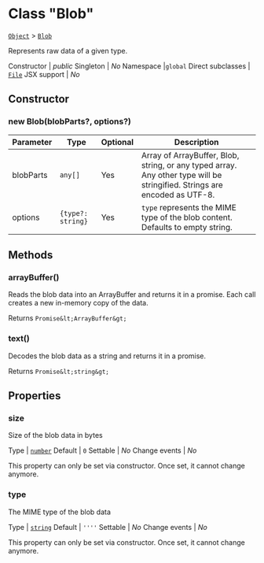 ---
---
# Class "Blob"

<span style="white-space:nowrap;">[`Object`](https://developer.mozilla.org/en-US/docs/Web/JavaScript/Reference/Global_Objects/Object)</span> > <span style="white-space:nowrap;">[`Blob`](Blob.md)</span>

Represents raw data of a given type.


Constructor | *public*
Singleton | *No*
Namespace |`global`
Direct subclasses | <span style="white-space:nowrap;">[`File`](File.md)</span>
JSX support | *No*


## Constructor

### new Blob(blobParts?, options?)

Parameter|Type|Optional|Description
-|-|-|-
blobParts | <span style="white-space:nowrap;">`any[]`</span> | Yes | Array of ArrayBuffer, Blob, string, or any typed array. Any other type will be stringified. Strings are encoded as UTF-8.
options | <span style="white-space:nowrap;">`{type?: string}`</span> | Yes | `type` represents the MIME type of the blob content. Defaults to empty string.

## Methods

### arrayBuffer()



Reads the blob data into an ArrayBuffer and returns it in a promise. Each call creates a new in-memory copy of the data.

Returns <span style="white-space:nowrap;">`Promise&lt;ArrayBuffer&gt;`</span>

### text()



Decodes the blob data as a string and returns it in a promise.

Returns <span style="white-space:nowrap;">`Promise&lt;string&gt;`</span>


## Properties

### size


Size of the blob data in bytes

Type | <span style="white-space:nowrap;">[`number`](https://developer.mozilla.org/en-US/docs/Web/JavaScript/Data_structures#Number_type)</span>
Default | `0`
Settable | *No*
Change events | *No*




This property can only be set via constructor. Once set, it cannot change anymore.



### type


The MIME type of the blob data

Type | <span style="white-space:nowrap;">[`string`](https://developer.mozilla.org/en-US/docs/Web/JavaScript/Data_structures#String_type)</span>
Default | `''''`
Settable | *No*
Change events | *No*




This property can only be set via constructor. Once set, it cannot change anymore.



